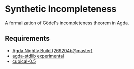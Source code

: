 # Synthetic Incompleteness
A formalization of Gödel's incompleteness theorem in Agda.

## Requirements

- [Agda Nightly Build (269204b@master)](https://github.com/agda/agda/commit/269204b682d87778ba1038193db05e728cfadbdb)
- [agda-stdlib experimental](https://github.com/agda/agda-stdlib/tree/experimental)
- [cubical-0.5](https://github.com/agda/cubical/tree/master)
